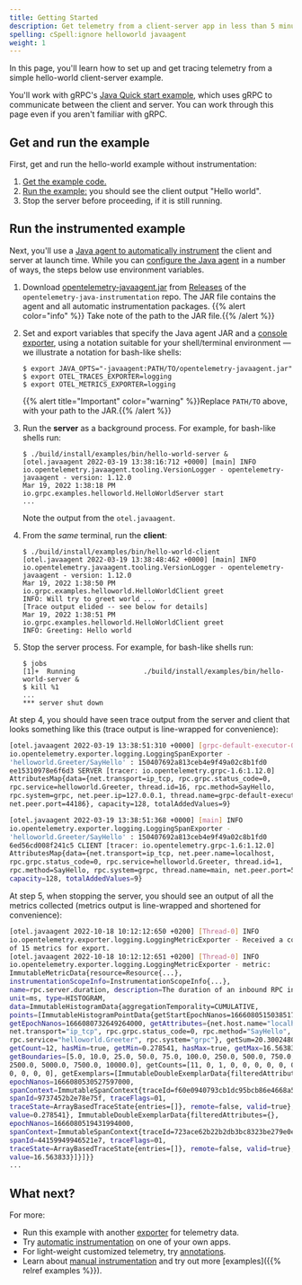 ```yaml
---
title: Getting Started
description: Get telemetry from a client-server app in less than 5 minutes!
spelling: cSpell:ignore helloworld javaagent
weight: 1
---
```


In this page, you'll learn how to set up and get tracing telemetry from a simple
hello-world client-server example.

You'll work with gRPC's [Java Quick start example][], which uses gRPC to
communicate between the client and server. You can work through this page even
if you aren't familiar with gRPC.

## Get and run the example

First, get and run the hello-world example without instrumentation:

 1. [Get the example code.][]
 2. [Run the example:][] you should see the client output "Hello world".
 3. Stop the server before proceeding, if it is still running.

## Run the instrumented example

Next, you'll use a [Java agent to automatically instrument](../automatic) the
client and server at launch time. While you can [configure the Java agent][] in
a number of ways, the steps below use environment variables.

 1. Download [opentelemetry-javaagent.jar][] from [Releases][] of the
    `opentelemetry-java-instrumentation` repo. The JAR file contains the agent
    and all automatic instrumentation packages. {{% alert color="info" %}}<i class="fas fa-edit"></i> Take note of the path to the JAR file.{{% /alert %}}
 2. Set and export variables that specify the Java agent JAR and a [console
    exporter][], using a notation suitable for your shell/terminal
    environment &mdash; we illustrate a notation for bash-like shells:

    ```console
    $ export JAVA_OPTS="-javaagent:PATH/TO/opentelemetry-javaagent.jar"
    $ export OTEL_TRACES_EXPORTER=logging
    $ export OTEL_METRICS_EXPORTER=logging
    ```

    {{% alert title="Important" color="warning" %}}Replace `PATH/TO` above, with
    your path to the JAR.{{% /alert %}}
 3. Run the **server** as a background process. For example, for bash-like
    shells run:

    ```console
    $ ./build/install/examples/bin/hello-world-server &
    [otel.javaagent 2022-03-19 13:38:16:712 +0000] [main] INFO io.opentelemetry.javaagent.tooling.VersionLogger - opentelemetry-javaagent - version: 1.12.0
    Mar 19, 2022 1:38:18 PM io.grpc.examples.helloworld.HelloWorldServer start
    ...
    ```

    Note the output from the `otel.javaagent`.
 4. From the _same_ terminal, run the **client**:

    ```console
    $ ./build/install/examples/bin/hello-world-client
    [otel.javaagent 2022-03-19 13:38:48:462 +0000] [main] INFO io.opentelemetry.javaagent.tooling.VersionLogger - opentelemetry-javaagent - version: 1.12.0
    Mar 19, 2022 1:38:50 PM io.grpc.examples.helloworld.HelloWorldClient greet
    INFO: Will try to greet world ...
    [Trace output elided -- see below for details]
    Mar 19, 2022 1:38:51 PM io.grpc.examples.helloworld.HelloWorldClient greet
    INFO: Greeting: Hello world
    ```

 5. Stop the server process. For example, for bash-like shells run:

    ```console
    $ jobs
    [1]+  Running                 ./build/install/examples/bin/hello-world-server &
    $ kill %1
    ...
    *** server shut down
    ```

At step 4, you should have seen trace output from the server and client that
looks something like this (trace output is line-wrapped for convenience):

```sh
[otel.javaagent 2022-03-19 13:38:51:310 +0000] [grpc-default-executor-0] INFO
io.opentelemetry.exporter.logging.LoggingSpanExporter -
'helloworld.Greeter/SayHello' : 150407692a813ceb4e9f49a02c8b1fd0
ee15310978e6f6d3 SERVER [tracer: io.opentelemetry.grpc-1.6:1.12.0]
AttributesMap{data={net.transport=ip_tcp, rpc.grpc.status_code=0,
rpc.service=helloworld.Greeter, thread.id=16, rpc.method=SayHello,
rpc.system=grpc, net.peer.ip=127.0.0.1, thread.name=grpc-default-executor-0,
net.peer.port=44186}, capacity=128, totalAddedValues=9}

[otel.javaagent 2022-03-19 13:38:51:368 +0000] [main] INFO
io.opentelemetry.exporter.logging.LoggingSpanExporter -
'helloworld.Greeter/SayHello' : 150407692a813ceb4e9f49a02c8b1fd0
6ed56cd008f241c5 CLIENT [tracer: io.opentelemetry.grpc-1.6:1.12.0]
AttributesMap{data={net.transport=ip_tcp, net.peer.name=localhost,
rpc.grpc.status_code=0, rpc.service=helloworld.Greeter, thread.id=1,
rpc.method=SayHello, rpc.system=grpc, thread.name=main, net.peer.port=50051},
capacity=128, totalAddedValues=9}
```

At step 5, when stopping the server, you should see an output of all the metrics
collected (metrics output is line-wrapped and shortened for convenience):

```sh
[otel.javaagent 2022-10-18 10:12:12:650 +0200] [Thread-0] INFO
io.opentelemetry.exporter.logging.LoggingMetricExporter - Received a collection
of 15 metrics for export.
[otel.javaagent 2022-10-18 10:12:12:651 +0200] [Thread-0] INFO
io.opentelemetry.exporter.logging.LoggingMetricExporter - metric:
ImmutableMetricData{resource=Resource{...},
instrumentationScopeInfo=InstrumentationScopeInfo{...},
name=rpc.server.duration, description=The duration of an inbound RPC invocation,
unit=ms, type=HISTOGRAM,
data=ImmutableHistogramData{aggregationTemporality=CUMULATIVE,
points=[ImmutableHistogramPointData{getStartEpochNanos=1666080515038517000,
getEpochNanos=1666080732649264000, getAttributes={net.host.name="localhost",
net.transport="ip_tcp", rpc.grpc.status_code=0, rpc.method="SayHello",
rpc.service="helloworld.Greeter", rpc.system="grpc"}, getSum=20.300248000000003,
getCount=12, hasMin=true, getMin=0.278541, hasMax=true, getMax=16.563833,
getBoundaries=[5.0, 10.0, 25.0, 50.0, 75.0, 100.0, 250.0, 500.0, 750.0, 1000.0,
2500.0, 5000.0, 7500.0, 10000.0], getCounts=[11, 0, 1, 0, 0, 0, 0, 0, 0, 0, 0,
0, 0, 0, 0], getExemplars=[ImmutableDoubleExemplarData{filteredAttributes={},
epochNanos=1666080530527597000,
spanContext=ImmutableSpanContext{traceId=f60e0940793cb1dc95bcb86e4668a548,
spanId=9737452b2e78e75f, traceFlags=01,
traceState=ArrayBasedTraceState{entries=[]}, remote=false, valid=true},
value=0.278541}, ImmutableDoubleExemplarData{filteredAttributes={},
epochNanos=1666080519431994000,
spanContext=ImmutableSpanContext{traceId=723ace62b22b2db3bc8323be279e0e55,
spanId=44159949946521e7, traceFlags=01,
traceState=ArrayBasedTraceState{entries=[]}, remote=false, valid=true},
value=16.563833}]}]}}
...
```

## What next?

For more:

- Run this example with another [exporter][] for telemetry data.
- Try [automatic instrumentation](../automatic/) on one of your own apps.
- For light-weight customized telemetry, try [annotations][].
- Learn about [manual instrumentation][] and try out more [examples]({{% relref examples %}}).

[annotations]: ../automatic/annotations
[configure the Java agent]: ../automatic/#configuring-the-agent
[console exporter]: https://github.com/open-telemetry/opentelemetry-java/blob/main/sdk-extensions/autoconfigure/README.md#logging-exporter
[exporter]: https://github.com/open-telemetry/opentelemetry-java/blob/main/sdk-extensions/autoconfigure/README.md#exporters
[Get the example code.]: https://grpc.io/docs/languages/java/quickstart/#get-the-example-code
[Java Quick start example]: https://grpc.io/docs/languages/java/quickstart/
[manual instrumentation]: ../manual
[opentelemetry-javaagent.jar]: https://github.com/open-telemetry/opentelemetry-java-instrumentation/releases/latest/download/opentelemetry-javaagent.jar
[releases]: https://github.com/open-telemetry/opentelemetry-java-instrumentation/releases
[Run the example:]: https://grpc.io/docs/languages/java/quickstart/#run-the-example
